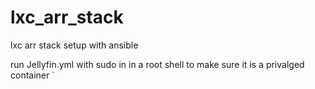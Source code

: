 # lxc_arr_stack
lxc arr stack setup with ansible

run Jellyfin.yml with sudo in in a root shell to make sure it is a privalged container
`